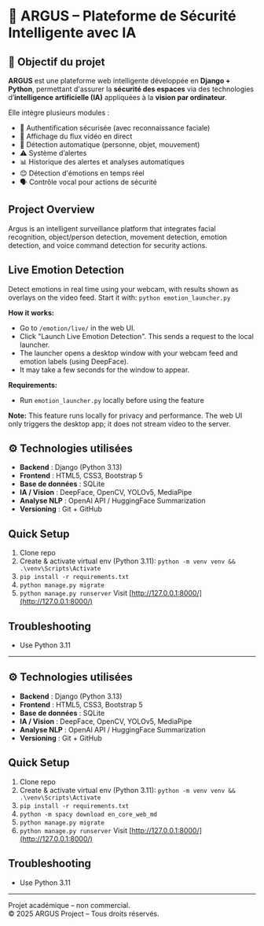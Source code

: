# 🧠 ARGUS – Plateforme de Sécurité Intelligente avec IA

## 🎯 Objectif du projet

**ARGUS** est une plateforme web intelligente développée en **Django + Python**, permettant d'assurer la **sécurité des espaces** via des technologies d’**intelligence artificielle (IA)** appliquées à la **vision par ordinateur**.

Elle intègre plusieurs modules :

- 🔐 Authentification sécurisée (avec reconnaissance faciale)
- 🎥 Affichage du flux vidéo en direct
- 🤖 Détection automatique (personne, objet, mouvement)
- ⚠️ Système d’alertes
- 📊 Historique des alertes et analyses automatiques
- 😊 Détection d'émotions en temps réel
- 🗣️ Contrôle vocal pour actions de sécurité

## Project Overview

Argus is an intelligent surveillance platform that integrates facial recognition, object/person detection, movement detection, emotion detection, and voice command detection for security actions.

## Live Emotion Detection

Detect emotions in real time using your webcam, with results shown as overlays on the video feed.
Start it with: `python emotion_launcher.py`

**How it works:**
- Go to `/emotion/live/` in the web UI.
- Click "Launch Live Emotion Detection". This sends a request to the local launcher.
- The launcher opens a desktop window with your webcam feed and emotion labels (using DeepFace).
- It may take a few seconds for the window to appear.

**Requirements:**
- Run `emotion_launcher.py` locally before using the feature

**Note:** This feature runs locally for privacy and performance. The web UI only triggers the desktop app; it does not stream video to the server.

## ⚙️ Technologies utilisées

- **Backend** : Django (Python 3.13)
- **Frontend** : HTML5, CSS3, Bootstrap 5
- **Base de données** : SQLite
- **IA / Vision** : DeepFace, OpenCV, YOLOv5, MediaPipe
- **Analyse NLP** : OpenAI API / HuggingFace Summarization
- **Versioning** : Git + GitHub

## Quick Setup
1. Clone repo
2. Create & activate virtual env (Python 3.11):
   `python -m venv venv && .\venv\Scripts\Activate`
3. `pip install -r requirements.txt`
4. `python manage.py migrate`
5. `python manage.py runserver`
Visit [http://127.0.0.1:8000/](http://127.0.0.1:8000/)

## Troubleshooting
- Use Python 3.11

---

## ⚙️ Technologies utilisées

- **Backend** : Django (Python 3.13)
- **Frontend** : HTML5, CSS3, Bootstrap 5
- **Base de données** : SQLite
- **IA / Vision** : DeepFace, OpenCV, YOLOv5, MediaPipe
- **Analyse NLP** : OpenAI API / HuggingFace Summarization
- **Versioning** : Git + GitHub

## Quick Setup

1. Clone repo
2. Create & activate virtual env (Python 3.11):
   `python -m venv venv && .\venv\Scripts\Activate`
3. `pip install -r requirements.txt`
4. `python -m spacy download en_core_web_md`
4. `python manage.py migrate`
5. `python manage.py runserver`
   Visit [http://127.0.0.1:8000/](http://127.0.0.1:8000/)

## Troubleshooting

- Use Python 3.11

---

Projet académique – non commercial.  
© 2025 ARGUS Project – Tous droits réservés.
